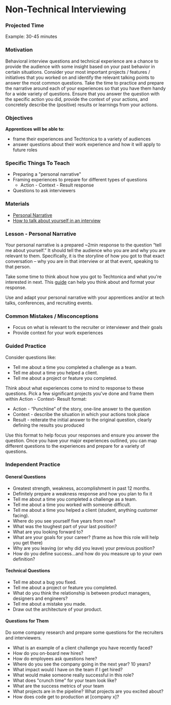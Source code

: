 # Non-Technical Interviewing

### Projected Time
Example: 30-45 minutes


### Motivation

Behavioral interview questions and technical experience are a chance to provide the audience with some insight based on your past behavior in certain situations. Consider your most important projects / features / initiatives that you worked on and identify the relevant talking points to answer the most common questions. Take the time to practice and prepare the narrative around each of your experiences so that you have them handy for a wide variety of questions. Ensure that you answer the question with the specific action you did, provide the context of your actions, and concretely describe the (positive) results or learnings from your actions.


### Objectives

**Apprentices will be able to**:
- frame their experiences and Techtonica to a variety of audiences
- answer questions about their work experience and how it will apply to future roles


### Specific Things To Teach

- Preparing a "personal narrative"
- Framing experiences to prepare for different types of questions
	- Action - Context - Result response
- Questions to ask interviewers


### Materials

- [Personal Narrative](https://docs.google.com/document/d/1SkGqJfPYdDvZO1VDzTLxT7Uq_D5WiscvhX5-dYjrvac/edit?usp=sharing)
- [How to talk about yourself in an interview](https://stackoverflow.blog/2017/04/27/how-to-talk-about-yourself-in-an-interview/?utm_content=buffer74fe2&utm_medium=social&utm_source=twitter.com&utm_campaign=buffer)


### Lesson - Personal Narrative

Your personal narrative is a prepared ~2min response to the question “tell me about yourself.” It should tell the audience who you are and why you are relevant to them. Specifically, it is the storyline of how you got to that exact conversation – why you are in that interview or at that event, speaking to that person. 

Take some time to think about how you got to Techtonica and what you're interested in next. This [guide](https://docs.google.com/document/d/1SkGqJfPYdDvZO1VDzTLxT7Uq_D5WiscvhX5-dYjrvac/edit?usp=sharing) can help you think about and format your response.

Use and adapt your personal narrative with your apprentices and/or at tech talks, conferences, and recruiting events. 


### Common Mistakes / Misconceptions

- Focus on what is relevant to the recruiter or interviewer and their goals 
- Provide context for your work experiences


### Guided Practice

Consider questions like: 
- Tell me about a time you completed a challenge as a team.
- Tell me about a time you helped a client.
- Tell me about a project or feature you completed.

Think about what experiences come to mind to response to these questions. Pick a few significant projects you've done and frame them within Action - Context- Result format:
- Action - “Punchline” of the story, one-line answer to the question
- Context - describe the situation in which your actions took place
- Result - reiterate the initial answer to the original question, clearly defining the results you produced

Use this format to help focus your responses and ensure you answer the question. Once you have your major experiences outlined, you can map different questions to the experiences and prepare for a variety of questions. 

### Independent Practice

#### General Questions
- Greatest strength, weakness, accomplishment in past 12 months.
- Definitely prepare a weakness response and how you plan to fix it
- Tell me about a time you completed a challenge as a team.
- Tell me about a time you worked with someone difficult.
- Tell me about a time you helped a client (student, anything customer facing).
- Where do you see yourself five years from now?
- What was the toughest part of your last position?
- What are you looking forward to?
- What are your goals for your career? (frame as how this role will help you get there)
- Why are you leaving (or why did you leave) your previous position?
- How do you define success…and how do you measure up to your own definition?

#### Technical Questions
- Tell me about a bug you fixed.
- Tell me about a project or feature you completed.
- What do you think the relationship is between product managers, designers and engineers?
- Tell me about a mistake you made.
- Draw out the architecture of your product.

#### Questions for Them
Do some company research and prepare some questions for the recruiters and interviewers. 

- What is an example of a client challenge you have recently faced?
- How do you on-board new hires?
- How do employees ask questions here?
- Where do you see the company going in the next year? 10 years?
- What impact would I have on the team if I get hired?
- What would make someone really successful in this role?
- What does "crunch time" for your team look like?
- What are the success metrics of your team
- What projects are in the pipeline? What projects are you excited about?
- How does code get to production at [company x]?
